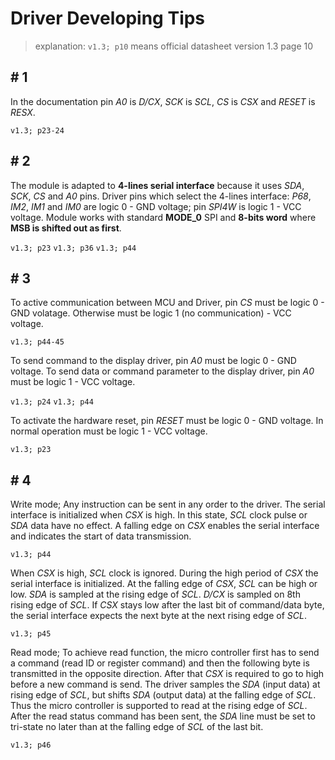 # Driver Developing Tips

> explanation: `v1.3; p10` means official datasheet version 1.3 page 10

## # 1
In the documentation pin *A0* is *D/CX*, *SCK* is *SCL*, *CS* is *CSX* and *RESET* is *RESX*.

`v1.3; p23-24`

## # 2
The module is adapted to **4-lines serial interface** because it uses *SDA*, *SCK*, *CS* and *A0* pins. Driver pins which select the 4-lines interface: *P68*, *IM2*, *IM1* and *IM0* are logic 0 - GND voltage; pin *SPI4W* is logic 1 - VCC voltage. Module works with standard **MODE_0** SPI and **8-bits word** where **MSB is shifted out as first**.

`v1.3; p23` `v1.3; p36` `v1.3; p44`

## # 3
To active communication between MCU and Driver, pin *CS* must be logic 0 - GND volatage. Otherwise must be logic 1 (no communication) - VCC voltage.

`v1.3; p44-45`

To send command to the display driver, pin *A0* must be logic 0 - GND voltage. To send data or command parameter to the display driver, pin *A0* must be logic 1 - VCC voltage.

`v1.3; p24` `v1.3; p44`

To activate the hardware reset, pin *RESET* must be logic 0 - GND voltage. In normal operation must be logic 1 - VCC voltage.

`v1.3; p23`

## # 4
Write mode; Any instruction can be sent in any order to the driver. The serial interface is initialized when *CSX* is high. In this state, *SCL* clock pulse or *SDA* data have no effect. A falling edge on *CSX* enables the serial interface and indicates the start of data transmission.

`v1.3; p44`

When *CSX* is high, *SCL* clock is ignored. During the high period of *CSX* the serial interface is initialized. At the falling edge of *CSX*, *SCL* can be high or low. *SDA* is sampled at the rising edge of *SCL*. *D/CX* is sampled on 8th rising edge of *SCL*. If *CSX* stays low after the last bit of command/data byte, the serial interface expects the next byte at the next rising edge of *SCL*.

`v1.3; p45`

Read mode; To achieve read function, the micro controller first has to send a command (read ID or register command) and then the following byte is transmitted in the opposite direction. After that *CSX* is required to go to high before a new command is send. The driver samples the *SDA* (input data) at rising edge of *SCL*, but shifts *SDA* (output data) at the falling edge of *SCL*. Thus the micro controller is supported to read at the rising edge of *SCL*. After the read status command has been sent, the *SDA* line must be set to tri-state no later than at the falling edge of *SCL* of the last bit.

`v1.3; p46`
